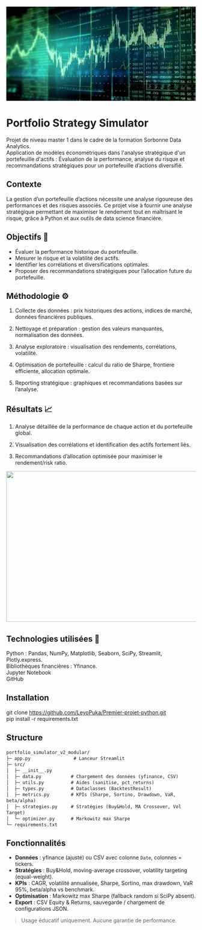 <p align="center">
  <img src="image/banner.png" alt="Bannière du projet" width="1000" height="250"/>
</p>

# Portfolio Strategy Simulator

Projet de niveau master 1 dans le cadre de la formation Sorbonne Data Analytics.   
Application de modèles économétriques dans l'analyse stratégique d'un portefeuille d'actifs : Évaluation de la performance, analyse du risque et recommandations stratégiques pour un portefeuille d’actions diversifié.

## Contexte

La gestion d’un portefeuille d’actions nécessite une analyse rigoureuse des performances et des risques associés.
Ce projet vise à fournir une analyse stratégique permettant de maximiser le rendement tout en maîtrisant le risque, grâce à Python et aux outils de data science financière.

## Objectifs 🎯

* Évaluer la performance historique du portefeuille.
* Mesurer le risque et la volatilité des actifs.
* Identifier les corrélations et diversifications optimales.
* Proposer des recommandations stratégiques pour l’allocation future du portefeuille.

## Méthodologie ⚙️

1. Collecte des données : prix historiques des actions, indices de marché, données financières publiques.

2. Nettoyage et préparation : gestion des valeurs manquantes, normalisation des données.

3. Analyse exploratoire : visualisation des rendements, corrélations, volatilité.

4. Optimisation de portefeuille : calcul du ratio de Sharpe, frontiere efficiente, allocation optimale.

5. Reporting stratégique : graphiques et recommandations basées sur l’analyse.

## Résultats 📈

1. Analyse détaillée de la performance de chaque action et du portefeuille global.

2. Visualisation des corrélations et identification des actifs fortement liés.

3. Recommandations d’allocation optimisée pour maximiser le rendement/risk ratio.

<p align="center">
<img src="image/tableau.png" width="800" height="400"/> 

## Technologies utilisées 🧠

Python : Pandas, NumPy, Matplotlib, Seaborn, SciPy, Streamlit, Plotly.express.  
Bibliothèques financières : Yfinance.    
Jupyter Notebook    
GitHub

## Installation

git clone https://github.com/LeyoPuka/Premier-projet-python.git  
pip install -r requirements.txt

## Structure

```
portfolio_simulator_v2_modular/
├─ app.py                # Lanceur Streamlit
├─ src/
│  ├─ __init__.py
│  ├─ data.py           # Chargement des données (yfinance, CSV)
│  ├─ utils.py          # Aides (sanitise, pct_returns)
│  ├─ types.py          # Dataclasses (BacktestResult)
│  ├─ metrics.py        # KPIs (Sharpe, Sortino, Drawdown, VaR, beta/alpha)
│  ├─ strategies.py     # Stratégies (Buy&Hold, MA Crossover, Vol Target)
│  └─ optimizer.py      # Markowitz max Sharpe
└─ requirements.txt
```

## Fonctionnalités

- **Données** : yfinance (ajusté) ou CSV avec colonne `Date`, colonnes = tickers.
- **Stratégies** : Buy&Hold, moving-average crossover, volatility targeting (equal-weight).
- **KPIs** : CAGR, volatilité annualisée, Sharpe, Sortino, max drawdown, VaR 95%, beta/alpha vs benchmark.
- **Optimisation** : Markowitz max Sharpe (fallback random si SciPy absent).
- **Export** : CSV Equity & Returns, sauvegarde / chargement de configurations JSON.

> Usage éducatif uniquement. Aucune garantie de performance.
